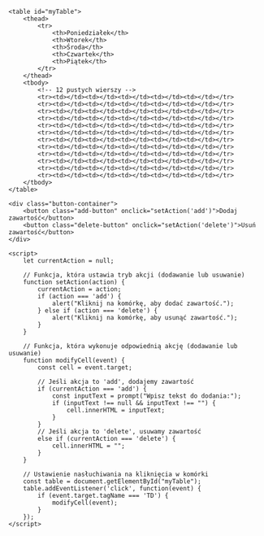 <!DOCTYPE html>
<html lang="pl">
<head>
    <meta charset="UTF-8">
    <meta name="viewport" content="width=device-width, initial-scale=1.0">
    <title>Tabela z przyciskami do edytowania</title>
    <style>
        table {
            width: 100%;
            border-collapse: collapse;
        }
        th, td {
            border: 1px solid black;
            text-align: center;
            padding: 10px;
        }
        .button-container {
            text-align: center;
            margin-top: 10px;
        }
        .add-button, .delete-button {
            margin: 5px;
            padding: 5px 10px;
            color: white;
            border: none;
            cursor: pointer;
            border-radius: 5px;
        }
        .add-button {
            background-color: #4CAF50;
        }
        .add-button:hover {
            background-color: #45a049;
        }
        .delete-button {
            background-color: #f44336;
        }
        .delete-button:hover {
            background-color: #e53935;
        }
    </style>
</head>
<body>

    <table id="myTable">
        <thead>
            <tr>
                <th>Poniedziałek</th>
                <th>Wtorek</th>
                <th>Środa</th>
                <th>Czwartek</th>
                <th>Piątek</th>
            </tr>
        </thead>
        <tbody>
            <!-- 12 pustych wierszy -->
            <tr><td></td><td></td><td></td><td></td><td></td></tr>
            <tr><td></td><td></td><td></td><td></td><td></td></tr>
            <tr><td></td><td></td><td></td><td></td><td></td></tr>
            <tr><td></td><td></td><td></td><td></td><td></td></tr>
            <tr><td></td><td></td><td></td><td></td><td></td></tr>
            <tr><td></td><td></td><td></td><td></td><td></td></tr>
            <tr><td></td><td></td><td></td><td></td><td></td></tr>
            <tr><td></td><td></td><td></td><td></td><td></td></tr>
            <tr><td></td><td></td><td></td><td></td><td></td></tr>
            <tr><td></td><td></td><td></td><td></td><td></td></tr>
            <tr><td></td><td></td><td></td><td></td><td></td></tr>
            <tr><td></td><td></td><td></td><td></td><td></td></tr>
        </tbody>
    </table>

    <div class="button-container">
        <button class="add-button" onclick="setAction('add')">Dodaj zawartość</button>
        <button class="delete-button" onclick="setAction('delete')">Usuń zawartość</button>
    </div>

    <script>
        let currentAction = null;

        // Funkcja, która ustawia tryb akcji (dodawanie lub usuwanie)
        function setAction(action) {
            currentAction = action;
            if (action === 'add') {
                alert("Kliknij na komórkę, aby dodać zawartość.");
            } else if (action === 'delete') {
                alert("Kliknij na komórkę, aby usunąć zawartość.");
            }
        }

        // Funkcja, która wykonuje odpowiednią akcję (dodawanie lub usuwanie)
        function modifyCell(event) {
            const cell = event.target;
            
            // Jeśli akcja to 'add', dodajemy zawartość
            if (currentAction === 'add') {
                const inputText = prompt("Wpisz tekst do dodania:");
                if (inputText !== null && inputText !== "") {
                    cell.innerHTML = inputText;
                }
            }
            // Jeśli akcja to 'delete', usuwamy zawartość
            else if (currentAction === 'delete') {
                cell.innerHTML = "";
            }
        }

        // Ustawienie nasłuchiwania na kliknięcia w komórki
        const table = document.getElementById("myTable");
        table.addEventListener('click', function(event) {
            if (event.target.tagName === 'TD') {
                modifyCell(event);
            }
        });
    </script>

</body>
</html>
